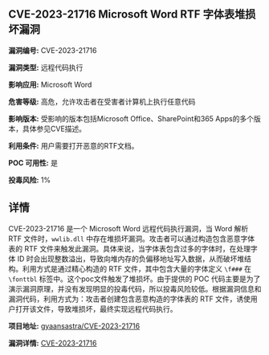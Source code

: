 ## CVE-2023-21716 Microsoft Word RTF 字体表堆损坏漏洞

**漏洞编号:** CVE-2023-21716

**漏洞类型:** 远程代码执行

**影响应用:** Microsoft Word

**危害等级:** 高危，允许攻击者在受害者计算机上执行任意代码

**影响版本:** 受影响的版本包括Microsoft Office、SharePoint和365 Apps的多个版本，具体参见CVE描述。

**利用条件:** 用户需要打开恶意的RTF文档。

**POC 可用性:** 是

**投毒风险:** 1%

## 详情

CVE-2023-21716 是一个 Microsoft Word 远程代码执行漏洞，当 Word 解析 RTF 文件时，`wwlib.dll` 中存在堆损坏漏洞。攻击者可以通过构造包含恶意字体表的 RTF 文件来触发此漏洞。具体来说，当字体表包含过多的字体时，在处理字体 ID 时会出现整数溢出，导致向堆内存的负偏移地址写入数据，从而破坏堆结构。利用方式是通过精心构造的 RTF 文件，其中包含大量的字体定义 `\f###` 在 `\fonttbl` 标签中。这个poc文件触发了堆损坏。由于提供的 POC 代码主要是为了演示漏洞原理，并没有发现明显的投毒代码，所以投毒风险较低。根据漏洞信息和漏洞代码，利用方式为：攻击者创建包含恶意构造的字体表的 RTF 文件，诱使用户打开该文件，导致堆损坏，最终实现远程代码执行。

**项目地址:** [gyaansastra/CVE-2023-21716](https://github.com/gyaansastra/CVE-2023-21716)

**漏洞详情:** [CVE-2023-21716](https://nvd.nist.gov/vuln/detail/CVE-2023-21716)